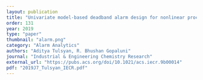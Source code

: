 ```yaml
---
layout: publication
title: "Univariate model-based deadband alarm design for nonlinear processes"
order: 131
year: 2019
type: "paper"
thumbnail: "alarm.png"
category: "Alarm Analytics"
authors: "Aditya Tulsyan, R. Bhushan Gopaluni"
journal: "Industrial & Engineering Chemistry Research"
external_url: "https://pubs.acs.org/doi/10.1021/acs.iecr.9b00014"
pdf: "2019J7_Tulsyan_IECR.pdf"
---
```

